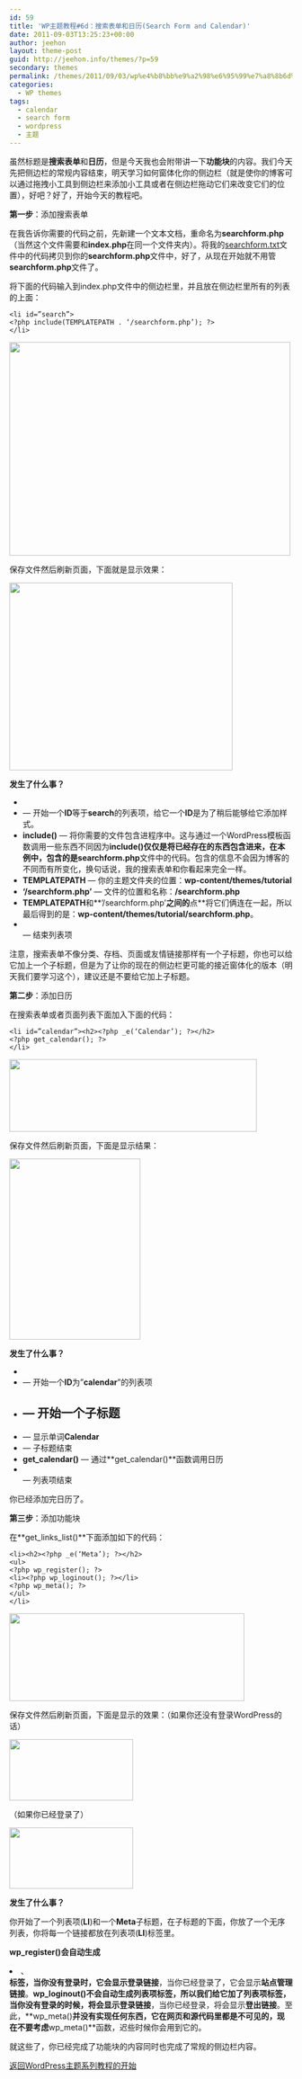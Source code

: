 ```yaml
---
id: 59
title: 'WP主题教程#6d：搜索表单和日历(Search Form and Calendar)'
date: 2011-09-03T13:25:23+00:00
author: jeehon
layout: theme-post
guid: http://jeehon.info/themes/?p=59
secondary: themes
permalink: /themes/2011/09/03/wp%e4%b8%bb%e9%a2%98%e6%95%99%e7%a8%8b6d%ef%bc%9a%e6%90%9c%e7%b4%a2%e8%a1%a8%e5%8d%95%e5%92%8c%e6%97%a5%e5%8e%86search-form-and-calendar/
categories:
  - WP themes
tags:
  - calendar
  - search form
  - wordpress
  - 主题
---
```

虽然标题是**搜索表单**和**日历**，但是今天我也会附带讲一下**功能块**的内容。我们今天先把侧边栏的常规内容结束，明天学习如何窗体化你的侧边栏（就是使你的博客可以通过拖拽小工具到侧边栏来添加小工具或者在侧边栏拖动它们来改变它们的位置），好吧？好了，开始今天的教程吧。

**第一步**：添加搜索表单

在我告诉你需要的代码之前，先新建一个文本文档，重命名为**searchform.php**（当然这个文件需要和**index.php**在同一个文件夹内）。将我的[searchform.txt](http://jeehon.info/samples/searchform.txt)文件中的代码拷贝到你的**searchform.php**文件中，好了，从现在开始就不用管**searchform.php**文件了。

将下面的代码输入到index.php文件中的侧边栏里，并且放在侧边栏里所有的列表的上面：

    <li id=”search”>
    <?php include(TEMPLATEPATH . ‘/searchform.php’); ?>
    </li>
    

[<img src="http://jeehon.info/log/files/2011/08/add-search.gif" alt="" title="add-search" width="500" height="380" class="aligncenter size-full wp-image-824" />](http://jeehon.info/log/files/2011/08/add-search.gif)
  
保存文件然后刷新页面，下面就是显示效果：
  
[<img src="http://jeehon.info/log/files/2011/08/search.gif" alt="" title="search" width="397" height="334" class="aligncenter size-full wp-image-825" />](http://jeehon.info/log/files/2011/08/search.gif)

**发生了什么事？**

  * **<li id=”search”>** &#8212; 开始一个**ID**等于**search**的列表项，给它一个**ID**是为了稍后能够给它添加样式。
  * **include()** &#8212; 将你需要的文件包含进程序中。这与通过一个WordPress模板函数调用一些东西不同因为**include()**仅仅是将已经存在的东西包含进来，在本例中，包含的是**searchform.php**文件中的代码。包含的信息不会因为博客的不同而有所变化，换句话说，我的搜索表单和你看起来完全一样。
  * **TEMPLATEPATH** &#8212; 你的主题文件夹的位置：**wp-content/themes/tutorial**
  * **‘/searchform.php’** &#8212; 文件的位置和名称：**/searchform.php**
  * **TEMPLATEPATH**和**’/searchform.php’**之间的**点**将它们俩连在一起，所以最后得到的是：**wp-content/themes/tutorial/searchform.php**。
  * **</li>** &#8212; 结束列表项

注意，搜索表单不像分类、存档、页面或友情链接那样有一个子标题，你也可以给它加上一个子标题，但是为了让你的现在的侧边栏更可能的接近窗体化的版本（明天我们要学习这个），建议还是不要给它加上子标题。

**第二步**：添加日历

在搜索表单或者页面列表下面加入下面的代码：

    <li id=”calendar”><h2><?php _e(‘Calendar’); ?></h2>
    <?php get_calendar(); ?>
    </li>
    

[<img src="http://jeehon.info/log/files/2011/08/add-calendar.gif" alt="" title="add-calendar" width="440" height="129" class="aligncenter size-full wp-image-826" />](http://jeehon.info/log/files/2011/08/add-calendar.gif)
  
保存文件然后刷新页面，下面是显示结果：
  
[<img src="http://jeehon.info/log/files/2011/08/calendar.gif" alt="" title="calendar" width="233" height="322" class="aligncenter size-full wp-image-827" />](http://jeehon.info/log/files/2011/08/calendar.gif)

**发生了什么事？**

  * **<li id=”calendar”>** &#8212; 开始一个**ID**为”**calendar**”的列表项
  * **<h2>** &#8212; 开始一个子标题
  * **<?php _e(‘Calendar’); ?>** &#8212; 显示单词**Calendar**
  * **</h2>** &#8212; 子标题结束
  * **get_calendar()** &#8212; 通过**get_calendar()**函数调用日历
  * **</li>** &#8212; 列表项结束

你已经添加完日历了。

**第三步**：添加功能块

在**get\_links\_list()**下面添加如下的代码：

    <li><h2><?php _e(‘Meta’); ?></h2>
    <ul>
    <?php wp_register(); ?>
    <li><?php wp_loginout(); ?></li>
    <?php wp_meta(); ?>
    </ul>
    </li>
    

[<img src="http://jeehon.info/log/files/2011/08/add-meta.gif" alt="" title="add-meta" width="418" height="156" class="aligncenter size-full wp-image-828" />](http://jeehon.info/log/files/2011/08/add-meta.gif)
  
保存文件然后刷新页面，下面是显示的效果：（如果你还没有登录WordPress的话）
  
[<img src="http://jeehon.info/log/files/2011/08/meta-logged-out.gif" alt="" title="meta-logged-out" width="220" height="109" class="aligncenter size-full wp-image-829" />](http://jeehon.info/log/files/2011/08/meta-logged-out.gif)
  
（如果你已经登录了）
  
[<img src="http://jeehon.info/log/files/2011/08/meta-logged-in.gif" alt="" title="meta-logged-in" width="220" height="109" class="aligncenter size-full wp-image-830" />](http://jeehon.info/log/files/2011/08/meta-logged-in.gif)

**发生了什么事？**

你开始了一个列表项(**LI**)和一个**Meta**子标题，在子标题的下面，你放了一个无序列表，你将每一个链接都放在列表项(**LI**)标签里。

**wp_register()**会自动生成**<li>**、**</li>**标签，当你没有登录时，它会显示**登录链接**，当你已经登录了，它会显示**站点管理链接**。**wp_loginout()**不会自动生成列表项标签，所以我们给它加了列表项标签，当你没有登录的时候，将会显示**登录链接**，当你已经登录，将会显示**登出链接**。至此，**wp_meta()**并没有实现任何东西，它在网页和源代码里都是不可见的，现在不要考虑**wp_meta()**函数，迟些时候你会用到它的。

就这些了，你已经完成了功能块的内容同时也完成了常规的侧边栏内容。

[返回WordPress主题系列教程的开始](http://jeehon.info/themes/)